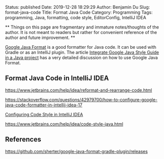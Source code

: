Status: published
Date: 2019-12-28 18:29:29
Author: Benjamin Du
Slug: format-java-code
Title: Format Java Code
Category: Programming
Tags: programming, Java, formatting, code style, EditorConfig, IntelliJ IDEA

**
Things on this page are fragmentary and immature notes/thoughts of the author.
It is not meant to readers but rather for convenient reference of the author and future improvement.
**

[Google Java Format](https://github.com/google/google-java-format)
is a good formatter for Java code.
It can be used with Gradle or as an IntelliJ plugin.
The article
[Integrate Google Java Style Guide in a Java project](https://medium.com/@alexprut/integrate-google-java-style-guide-in-a-java-project-567abb6d7987)
has a very detailed discussion on how to use Google Java Format.

## Format Java Code in IntelliJ IDEA

https://www.jetbrains.com/help/idea/reformat-and-rearrange-code.html

https://stackoverflow.com/questions/42979700/how-to-configure-google-java-code-formatter-in-intellij-idea-17

[Configuring Code Style in IntelliJ IDEA](https://www.jetbrains.com/help/idea/configuring-code-style.html)

https://www.jetbrains.com/help/idea/code-style-java.html

## References

https://github.com/sherter/google-java-format-gradle-plugin/releases
